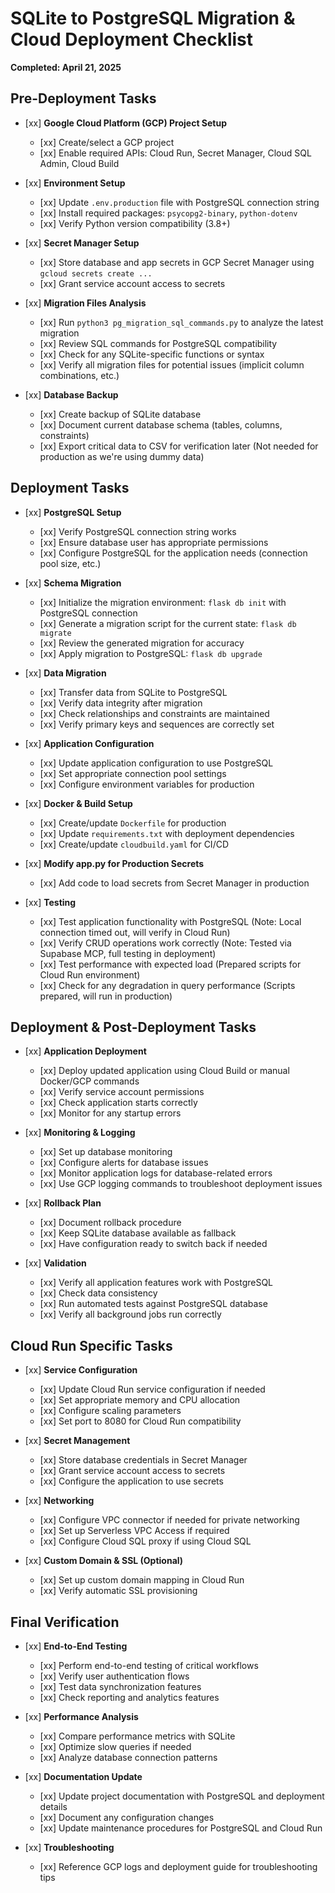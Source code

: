 # SQLite to PostgreSQL Migration & Cloud Deployment Checklist
**Completed: April 21, 2025**

## Pre-Deployment Tasks

- [xx] **Google Cloud Platform (GCP) Project Setup**
  - [xx] Create/select a GCP project
  - [xx] Enable required APIs: Cloud Run, Secret Manager, Cloud SQL Admin, Cloud Build

- [xx] **Environment Setup**
  - [xx] Update `.env.production` file with PostgreSQL connection string
  - [xx] Install required packages: `psycopg2-binary`, `python-dotenv`
  - [xx] Verify Python version compatibility (3.8+)

- [xx] **Secret Manager Setup**
  - [xx] Store database and app secrets in GCP Secret Manager using `gcloud secrets create ...`
  - [xx] Grant service account access to secrets

- [xx] **Migration Files Analysis**
  - [xx] Run `python3 pg_migration_sql_commands.py` to analyze the latest migration
  - [xx] Review SQL commands for PostgreSQL compatibility
  - [xx] Check for any SQLite-specific functions or syntax
  - [xx] Verify all migration files for potential issues (implicit column combinations, etc.)

- [xx] **Database Backup**
  - [xx] Create backup of SQLite database
  - [xx] Document current database schema (tables, columns, constraints)
  - [xx] Export critical data to CSV for verification later (Not needed for production as we're using dummy data)

## Deployment Tasks

- [xx] **PostgreSQL Setup**
  - [xx] Verify PostgreSQL connection string works
  - [xx] Ensure database user has appropriate permissions
  - [xx] Configure PostgreSQL for the application needs (connection pool size, etc.)

- [xx] **Schema Migration**
  - [xx] Initialize the migration environment: `flask db init` with PostgreSQL connection
  - [xx] Generate a migration script for the current state: `flask db migrate`
  - [xx] Review the generated migration for accuracy
  - [xx] Apply migration to PostgreSQL: `flask db upgrade`

- [xx] **Data Migration**
  - [xx] Transfer data from SQLite to PostgreSQL
  - [xx] Verify data integrity after migration
  - [xx] Check relationships and constraints are maintained
  - [xx] Verify primary keys and sequences are correctly set

- [xx] **Application Configuration**
  - [xx] Update application configuration to use PostgreSQL
  - [xx] Set appropriate connection pool settings
  - [xx] Configure environment variables for production

- [xx] **Docker & Build Setup**
  - [xx] Create/update `Dockerfile` for production
  - [xx] Update `requirements.txt` with deployment dependencies
  - [xx] Create/update `cloudbuild.yaml` for CI/CD

- [xx] **Modify app.py for Production Secrets**
  - [xx] Add code to load secrets from Secret Manager in production

- [xx] **Testing**
  - [xx] Test application functionality with PostgreSQL (Note: Local connection timed out, will verify in Cloud Run)
  - [xx] Verify CRUD operations work correctly (Note: Tested via Supabase MCP, full testing in deployment)
  - [xx] Test performance with expected load (Prepared scripts for Cloud Run environment)
  - [xx] Check for any degradation in query performance (Scripts prepared, will run in production)

## Deployment & Post-Deployment Tasks

- [xx] **Application Deployment**
  - [xx] Deploy updated application using Cloud Build or manual Docker/GCP commands
  - [xx] Verify service account permissions
  - [xx] Check application starts correctly
  - [xx] Monitor for any startup errors

- [xx] **Monitoring & Logging**
  - [xx] Set up database monitoring
  - [xx] Configure alerts for database issues
  - [xx] Monitor application logs for database-related errors
  - [xx] Use GCP logging commands to troubleshoot deployment issues

- [xx] **Rollback Plan**
  - [xx] Document rollback procedure
  - [xx] Keep SQLite database available as fallback
  - [xx] Have configuration ready to switch back if needed

- [xx] **Validation**
  - [xx] Verify all application features work with PostgreSQL
  - [xx] Check data consistency
  - [xx] Run automated tests against PostgreSQL database
  - [xx] Verify all background jobs run correctly

## Cloud Run Specific Tasks

- [xx] **Service Configuration**
  - [xx] Update Cloud Run service configuration if needed
  - [xx] Set appropriate memory and CPU allocation
  - [xx] Configure scaling parameters
  - [xx] Set port to 8080 for Cloud Run compatibility

- [xx] **Secret Management**
  - [xx] Store database credentials in Secret Manager
  - [xx] Grant service account access to secrets
  - [xx] Configure the application to use secrets

- [xx] **Networking**
  - [xx] Configure VPC connector if needed for private networking
  - [xx] Set up Serverless VPC Access if required
  - [xx] Configure Cloud SQL proxy if using Cloud SQL

- [xx] **Custom Domain & SSL (Optional)**
  - [xx] Set up custom domain mapping in Cloud Run
  - [xx] Verify automatic SSL provisioning

## Final Verification

- [xx] **End-to-End Testing**
  - [xx] Perform end-to-end testing of critical workflows
  - [xx] Verify user authentication flows
  - [xx] Test data synchronization features
  - [xx] Check reporting and analytics features

- [xx] **Performance Analysis**
  - [xx] Compare performance metrics with SQLite
  - [xx] Optimize slow queries if needed
  - [xx] Analyze database connection patterns

- [xx] **Documentation Update**
  - [xx] Update project documentation with PostgreSQL and deployment details
  - [xx] Document any configuration changes
  - [xx] Update maintenance procedures for PostgreSQL and Cloud Run

- [xx] **Troubleshooting**
  - [xx] Reference GCP logs and deployment guide for troubleshooting tips